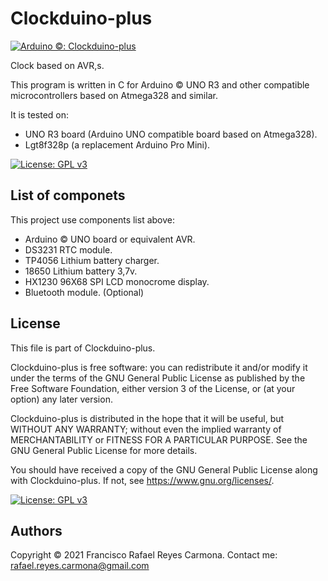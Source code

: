 # Clockduino-plus
[![Arduino ©: Clockduino-plus](https://img.shields.io/badge/Arduino©-Clockduino-plus-red?style=for-the-badge&logo=arduino)](README.md)

 Clock based on AVR,s.

This program is written in C for Arduino © UNO R3 and other compatible microcontrollers based on Atmega328 and similar. 

It is tested on:
* UNO R3 board (Arduino UNO compatible board based on Atmega328). 
* Lgt8f328p (a replacement Arduino Pro Mini). 

[![License: GPL v3](https://img.shields.io/badge/License-GPLv3-blue.svg)](LICENSE)

## List of componets

This project use components list above:

  * Arduino © UNO board or equivalent AVR. 
  * DS3231 RTC module.
  * TP4056 Lithium battery charger.
  * 18650 Lithium battery 3,7v.
  * HX1230 96X68 SPI LCD monocrome display. 
  * Bluetooth module. (Optional)

  ## License

This file is part of Clockduino-plus.

Clockduino-plus is free software: you can redistribute it and/or modify it under the terms of the GNU General Public License as published by the Free Software Foundation, either version 3 of the License, or (at your option) any later version.

Clockduino-plus is distributed in the hope that it will be useful, but WITHOUT ANY WARRANTY; without even the implied warranty of MERCHANTABILITY or FITNESS FOR A PARTICULAR PURPOSE.  See the GNU General Public License for more details.

You should have received a copy of the GNU General Public License along with Clockduino-plus.  If not, see <https://www.gnu.org/licenses/>.

[![License: GPL v3](https://img.shields.io/badge/License-GPLv3-blue.svg)](LICENSE)

## Authors

Copyright © 2021 Francisco Rafael Reyes Carmona. 
Contact me: rafael.reyes.carmona@gmail.com 